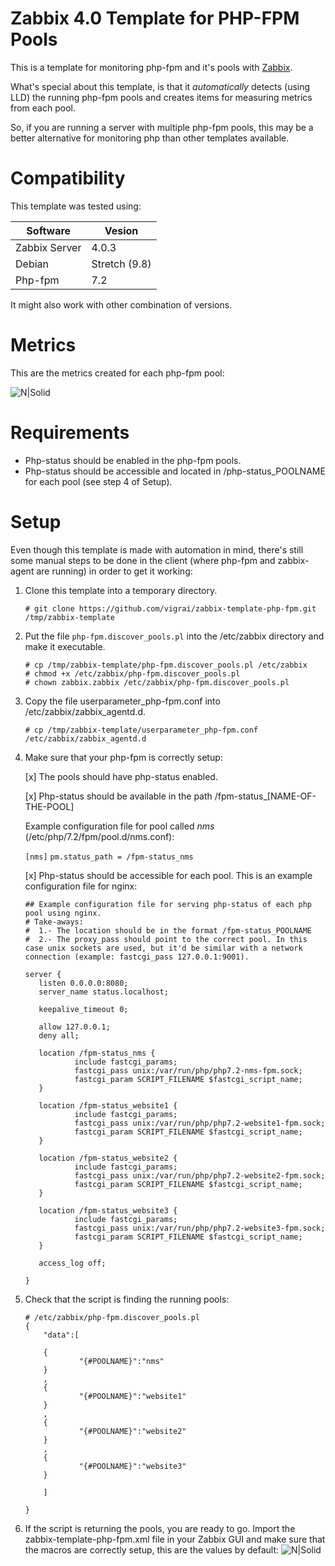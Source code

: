# Zabbix 4.0 Template for PHP-FPM Pools

This is a template for monitoring php-fpm and it's pools with [Zabbix](www.zabbix.com).

What's special about this template, is that it *automatically* detects (using LLD) the running php-fpm pools and creates items for measuring metrics from each pool.

So, if you are running a server with multiple php-fpm pools, this may be a better alternative for monitoring php than other templates available.

# Compatibility

This template was tested using:

| Software | Vesion |
| ------ | ------ |
| Zabbix Server | 4.0.3 |
| Debian | Stretch (9.8) |
| Php-fpm | 7.2 |

It might also work with other combination of versions.

# Metrics

This are the metrics created for each php-fpm pool:

![N|Solid](https://github.com/vigrai/zabbix-template-php-fpm/blob/master/img/metrics.png)

# Requirements

 - Php-status should be enabled in the php-fpm pools.
 - Php-status should be accessible and located in /php-status_POOLNAME for each pool (see step 4 of Setup).

# Setup

Even though this template is made with automation in mind, there's still some manual steps to be done in the client (where php-fpm and zabbix-agent are running) in order to get it working:

 1. Clone this template into a temporary directory.

    ```
    # git clone https://github.com/vigrai/zabbix-template-php-fpm.git /tmp/zabbix-template
    ```

 2. Put the file `php-fpm.discover_pools.pl` into the /etc/zabbix directory and make it executable.

    ```
    # cp /tmp/zabbix-template/php-fpm.discover_pools.pl /etc/zabbix
    # chmod +x /etc/zabbix/php-fpm.discover_pools.pl
    # chown zabbix.zabbix /etc/zabbix/php-fpm.discover_pools.pl
    ```
3. Copy the file userparameter_php-fpm.conf into /etc/zabbix/zabbix_agentd.d.
    ```
    # cp /tmp/zabbix-template/userparameter_php-fpm.conf /etc/zabbix/zabbix_agentd.d
    ```
4. Make sure that your php-fpm is correctly setup:

     [x] The pools should have php-status enabled.

     [x] Php-status should be available in the path /fpm-status_[NAME-OF-THE-POOL]

     Example configuration file for pool called *nms* (/etc/php/7.2/fpm/pool.d/nms.conf):

     ```[nms]```
     ```pm.status_path = /fpm-status_nms```

     [x] Php-status should be accessible for each pool. This is an example configuration file for nginx:

     ```
     ## Example configuration file for serving php-status of each php pool using nginx.
     # Take-aways:
     #  1.- The location should be in the format /fpm-status_POOLNAME
     #  2.- The proxy_pass should point to the correct pool. In this case unix sockets are used, but it'd be similar with a network connection (example: fastcgi_pass 127.0.0.1:9001).

     server {
        listen 0.0.0.0:8080;
        server_name status.localhost;

        keepalive_timeout 0;

        allow 127.0.0.1;
        deny all;

        location /fpm-status_nms {
                include fastcgi_params;
                fastcgi_pass unix:/var/run/php/php7.2-nms-fpm.sock;
                fastcgi_param SCRIPT_FILENAME $fastcgi_script_name;
        }

        location /fpm-status_website1 {
                include fastcgi_params;
                fastcgi_pass unix:/var/run/php/php7.2-website1-fpm.sock;
                fastcgi_param SCRIPT_FILENAME $fastcgi_script_name;
        }

        location /fpm-status_website2 {
                include fastcgi_params;
                fastcgi_pass unix:/var/run/php/php7.2-website2-fpm.sock;
                fastcgi_param SCRIPT_FILENAME $fastcgi_script_name;
        }

        location /fpm-status_website3 {
                include fastcgi_params;
                fastcgi_pass unix:/var/run/php/php7.2-website3-fpm.sock;
                fastcgi_param SCRIPT_FILENAME $fastcgi_script_name;
        }

        access_log off;

     }
     ```
5. Check that the script is finding the running pools:
    ```
    # /etc/zabbix/php-fpm.discover_pools.pl
    {
        "data":[

        {
                "{#POOLNAME}":"nms"
        }
        ,
        {
                "{#POOLNAME}":"website1"
        }
        ,
        {
                "{#POOLNAME}":"website2"
        }
        ,
        {
                "{#POOLNAME}":"website3"
        }

        ]

    }
    ```
6. If the script is returning the pools, you are ready to go. Import the zabbix-template-php-fpm.xml file in your Zabbix GUI and make sure that the macros are correctly setup, this are the values by default:
![N|Solid](https://github.com/vigrai/zabbix-template-php-fpm/blob/master/img/macros.png)
